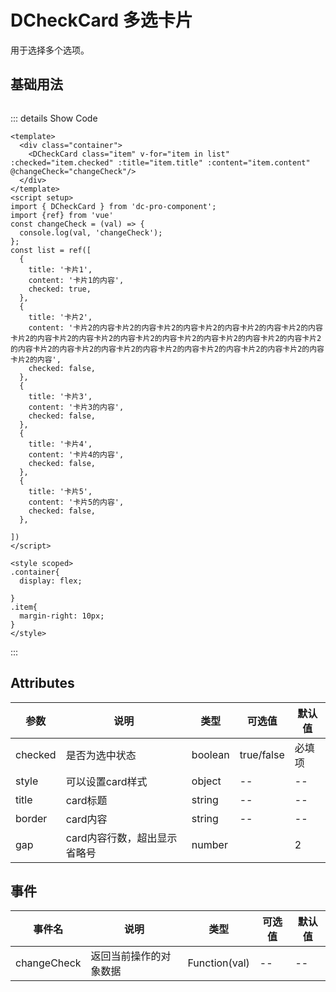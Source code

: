 # DCheckCard 多选卡片

用于选择多个选项。

## 基础用法

<script setup>
import { DCheckCard } from 'dc-pro-component';
import {ref} from 'vue'
const changeCheck = (val) => {
  console.log(val, 'changeCheck');
};
const list = ref([
  {
    title: '卡片1',
    content: '卡片1的内容',
    checked: true,
  },
  {
    title: '卡片2',
    content: '卡片2的内容卡片2的内容卡片2的内容卡片2的内容卡片2的内容卡片2的内容卡片2的内容卡片2的内容卡片2的内容卡片2的内容卡片2的内容卡片2的内容卡片2的内容卡片2的内容卡片2的内容卡片2的内容卡片2的内容卡片2的内容卡片2的内容卡片2的内容卡片2的内容卡片2的内容',
    checked: false,
  },
  {
    title: '卡片3',
    content: '卡片3的内容',
    checked: false,
  },
  {
    title: '卡片4',
    content: '卡片4的内容',
    checked: false,
  },
  {
    title: '卡片5',
    content: '卡片5的内容',
    checked: false,
  },

])
</script>


<div class="container">
  <DCheckCard class="item" v-for="item in list" :checked="item.checked" :title="item.title" :content="item.content" @changeCheck="changeCheck"/>
</div>

<style scoped>
.container{
  display: flex;

}
.item{
  margin-right: 10px;
}
</style>
::: details Show Code

```vue
<template>
  <div class="container">
    <DCheckCard class="item" v-for="item in list" :checked="item.checked" :title="item.title" :content="item.content" @changeCheck="changeCheck"/>
  </div>
</template>
<script setup>
import { DCheckCard } from 'dc-pro-component';
import {ref} from 'vue'
const changeCheck = (val) => {
  console.log(val, 'changeCheck');
};
const list = ref([
  {
    title: '卡片1',
    content: '卡片1的内容',
    checked: true,
  },
  {
    title: '卡片2',
    content: '卡片2的内容卡片2的内容卡片2的内容卡片2的内容卡片2的内容卡片2的内容卡片2的内容卡片2的内容卡片2的内容卡片2的内容卡片2的内容卡片2的内容卡片2的内容卡片2的内容卡片2的内容卡片2的内容卡片2的内容卡片2的内容卡片2的内容卡片2的内容卡片2的内容卡片2的内容',
    checked: false,
  },
  {
    title: '卡片3',
    content: '卡片3的内容',
    checked: false,
  },
  {
    title: '卡片4',
    content: '卡片4的内容',
    checked: false,
  },
  {
    title: '卡片5',
    content: '卡片5的内容',
    checked: false,
  },

])
</script>

<style scoped>
.container{
  display: flex;

}
.item{
  margin-right: 10px;
}
</style>
```

:::

## Attributes

| 参数 | 说明 | 类型   | 可选值                                           | 默认值  |
| ---- | ---- | ------ | ------------------------------------------------ | ------- |
| checked | 是否为选中状态 | boolean | true/false | 必填项 |
| style | 可以设置card样式 | object | -- | -- |
| title | card标题 | string | -- | -- |
| border | card内容 | string | -- | -- |
| gap | card内容行数，超出显示省略号 | number |  | 2 |


## 事件

| 事件名 | 说明 | 类型 | 可选值 | 默认值  |
|--------|-------|----------| -- | -- |
| changeCheck | 返回当前操作的对象数据 | Function(val) | -- | -- |